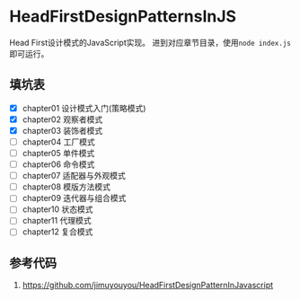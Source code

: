 # HeadFirstDesignPatternsInJS
Head First设计模式的JavaScript实现。
进到对应章节目录，使用`node index.js`即可运行。

## 填坑表
- [x] chapter01 设计模式入门(策略模式)
- [x] chapter02 观察者模式
- [x] chapter03 装饰者模式
- [ ] chapter04 工厂模式
- [ ] chapter05 单件模式
- [ ] chapter06 命令模式
- [ ] chapter07 适配器与外观模式
- [ ] chapter08 模版方法模式
- [ ] chapter09 迭代器与组合模式
- [ ] chapter10 状态模式
- [ ] chapter11 代理模式
- [ ] chapter12 复合模式

## 参考代码
1. https://github.com/jimuyouyou/HeadFirstDesignPatternInJavascript
